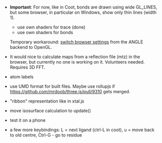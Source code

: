 
- **Important**:
  For now, like in Coot, bonds are drawn using wide GL_LINES,
  but some browser, in particular on Windows, show only thin lines (width 1).
  * use own shaders for trace (done)
  * use own shaders for bonds

  Temporary workaround: [switch browser settings](https://github.com/mrdoob/three.js/wiki/How-to-use-OpenGL-or-ANGLE-rendering-on-Windows)
  from the ANGLE backend to OpenGL.

- It would nice to calculate maps from a reflection file (mtz)
  in the browser, but currently no one is working on it. Volunteers needed.
  Requires 3D FFT.

- atom labels

- use UMD format for built files. Maybe use rollupjs
  if https://github.com/mrdoob/three.js/pull/9310 gets merged.

- "ribbon" representation like in xtal.js

- move isosurface calculation to update()

- test it on a phone

- a few more keybindings:
  L = next ligand (ctrl-L in coot),
  u = move back to old centre,
  Ctrl-G - go to residue

